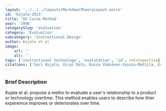 ```yaml
---
layout: '../../../layouts/MarkdownTheoryLayout.astro'
id: 'kujala-2011'
title: 'UX Curve Method'
year: '1996'
categorySlug: 'evaluation'
category: 'Evaluation'
subcategory: 'Instructional Design'
author: Kujala et al
image:
    url: ''
    alt: ''
tags: ['instructional technology', 'evalutation', 'id', retrospective]
citations: ['Sari Kujala, Virpi Roto, Kaisa Väänänen-Vainio-Mattila, Evangelos Karapanos, Arto Sinnelä, UX Curve: A method for evaluating long-term user experience, Interacting with Computers, Volume 23, Issue 5, September 2011, Pages 473–483, https://doi.org/10.1016/j.intcom.2011.06.005']
---
```

### Brief Description
Kujala et al. propose a metho to evaluate a user's relationship to a product or technology overtime. This method enables users to describe how thier expereince improves or deteriorates over time.
